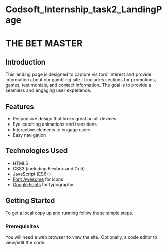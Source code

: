 # Codsoft_Internship_task2_LandingPage
# THE BET MASTER
## Introduction

This landing page is designed to capture visitors' interest and provide information about our gambling site. It includes sections for promotions, games, testimonials, and contact information. The goal is to provide a seamless and engaging user experience.

## Features

- Responsive design that looks great on all devices
- Eye-catching animations and transitions
- Interactive elements to engage users
- Easy navigation

## Technologies Used

- HTML5
- CSS3 (including Flexbox and Grid)
- JavaScript (ES6+)
- [Font Awesome](https://fontawesome.com/) for icons
- [Google Fonts](https://fonts.google.com/) for typography

## Getting Started

To get a local copy up and running follow these simple steps.

### Prerequisites

You will need a web browser to view the site. Optionally, a code editor to view/edit the code.


